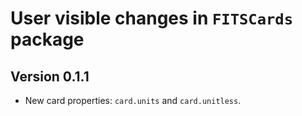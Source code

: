 # User visible changes in `FITSCards` package

## Version 0.1.1

- New card properties: `card.units` and `card.unitless`.
